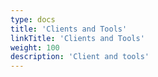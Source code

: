 ```yaml
---
type: docs
title: 'Clients and Tools'
linkTitle: 'Clients and Tools'
weight: 100
description: 'Client and tools'
---
```

